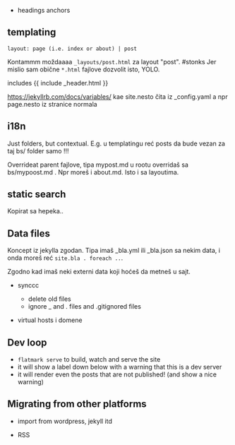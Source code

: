 

- headings anchors




## templating
    layout: page (i.e. index or about) | post

Kontammm moždaaaa `_layouts/post.html` za layout "post".  #stonks
Jer mislio sam obične `*.html` fajlove dozvolit isto, YOLO.

includes
{{ include _header.html }}


https://jekyllrb.com/docs/variables/
kae site.nesto čita iz _config.yaml
a npr page.nesto iz stranice normala


## i18n

Just folders, but contextual.
E.g. u templatingu reć posts da bude vezan za taj bs/ folder samo !!!

Overrideat parent fajlove, tipa mypost.md u rootu overridaš sa bs/mypoost.md .
Npr moreš i about.md.
Isto i sa layoutima.

## static search

Kopirat sa hepeka..

## Data files
Koncept iz jekylla zgodan.
Tipa imaš _bla.yml ili _bla.json sa nekim data,
i onda moreš reć `site.bla . foreach ..`.

Zgodno kad imaš neki externi data koji hoćeš da metneš u sajt.


- synccc
    - delete old files
    - ignore _ and . files and .gitignored files


- virtual hosts i domene


## Dev loop
- `flatmark serve` to build, watch and serve the site
- it will show a label down below with a warning that this is a dev server
- it will render even the posts that are not published! (and show a nice warning)


## Migrating from other platforms
- import from wordpress, jekyll itd

- RSS





